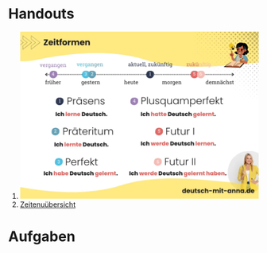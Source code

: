 # Handouts
1. ![Zeitformen](handouts/20250120/Zeitformen.webp)
2. [Zeitenuübersicht](https://www.aduis.de/arbeitsblaetter/deutsche-grammatik-zeitenuebersicht-101608_DE_A_D.pdf)
# Aufgaben
